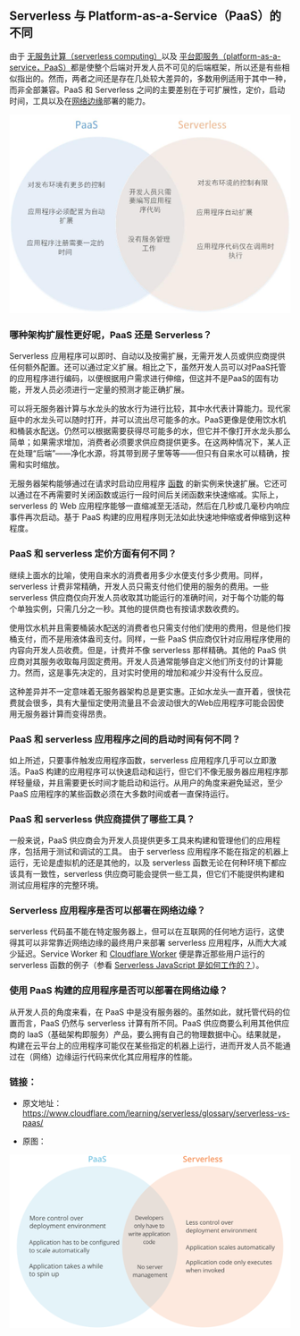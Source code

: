 ## Serverless 与 Platform-as-a-Service（PaaS）的不同

由于 [无服务计算（serverless computing）](https://www.cloudflare.com/learning/serverless/what-is-serverless/)以及 [平台即服务（platform-as-a-service，PaaS）](https://www.cloudflare.com/learning/serverless/glossary/platform-as-a-service-paas/)都是使整个后端对开发人员不可见的后端框架，所以还是有些相似指出的。然而，两者之间还是存在几处较大差异的，多数用例适用于其中一种，而非全部兼容。PaaS 和 Serverless 之间的主要差别在于可扩展性，定价，启动时间，工具以及在[网络边缘](https://www.cloudflare.com/learning/serverless/glossary/what-is-edge-computing/)部署的能力。

<img src='images/serverless_vs_paas.jpg' />

### 哪种架构扩展性更好呢，PaaS 还是 Serverless？

Serverless 应用程序可以即时、自动以及按需扩展，无需开发人员或供应商提供任何额外配置。还可以通过定义扩展。相比之下，虽然开发人员可以对PaaS托管的应用程序进行编码，以便根据用户需求进行伸缩，但这并不是PaaS的固有功能，开发人员必须进行一定量的预测才能正确扩展。

可以将无服务器计算与水龙头的放水行为进行比较，其中水代表计算能力。现代家庭中的水龙头可以随时打开，并可以流出尽可能多的水。PaaS更像是使用饮水机和桶装水配送。仍然可以根据需要获得尽可能多的水，但它并不像打开水龙头那么简单；如果需求增加，消费者必须要求供应商提供更多。在这两种情况下，某人正在处理“后端”——净化水源，将其带到房子里等等——但只有自来水可以精确，按需和实时缩放。

无服务器架构能够通过在请求时启动应用程序 [函数](https://www.cloudflare.com/learning/serverless/glossary/function-as-a-service-faas/) 的新实例来快速扩展。它还可以通过在不再需要时关闭函数或运行一段时间后关闭函数来快速缩减。实际上，serverless 的 Web 应用程序能够一直缩减至无活动，然后在几秒或几毫秒内响应事件再次启动。基于 PaaS 构建的应用程序则无法如此快速地伸缩或者伸缩到这种程度。

### PaaS 和 serverless 定价方面有何不同？

继续上面水的比喻，使用自来水的消费者用多少水便支付多少费用。同样，serverless 计费非常精确，开发人员只需支付他们使用的服务的费用。一些 serverless 供应商仅向开发人员收取其功能运行的准确时间，对于每个功能的每个单独实例，只需几分之一秒。其他的提供商也有按请求数收费的。

使用饮水机并且需要桶装水配送的消费者也只需支付他们使用的费用，但是他们按桶支付，而不是用液体盎司支付。同样，一些 PaaS 供应商仅针对应用程序使用的内容向开发人员收费。但是，计费并不像 serverless 那样精确。其他的 PaaS 供应商对其服务收取每月固定费用。开发人员通常能够自定义他们所支付的计算能力。然而，这是事先决定的，且对实时使用的增加和减少并没有什么反应。

这种差异并不一定意味着无服务器架构总是更实惠。正如水龙头一直开着，很快花费就会很多，具有大量恒定使用流量且不会波动很大的Web应用程序可能会因使用无服务器计算而变得昂贵。

### PaaS 和 serverless 应用程序之间的启动时间有何不同？

如上所述，只要事件触发应用程序函数，serverless 应用程序几乎可以立即激活。PaaS 构建的应用程序可以快速启动和运行，但它们不像无服务器应用程序那样轻量级，并且需要更长时间才能启动和运行。从用户的角度来避免延迟，至少 PaaS 应用程序的某些函数必须在大多数时间或者一直保持运行。

### PaaS 和 serverless 供应商提供了哪些工具？

一般来说，PaaS 供应商会为开发人员提供更多工具来构建和管理他们的应用程序，包括用于测试和调试的工具。 由于 serverless 应用程序不能在指定的机器上运行，无论是虚拟机的还是其他的，以及 serverless 函数无论在何种环境下都应该具有一致性，serverless 供应商可能会提供一些工具，但它们不能提供构建和测试应用程序的完整环境。

### Serverless 应用程序是否可以部署在网络边缘？

serverless 代码虽不能在特定服务器上，但可以在互联网的任何地方运行，这使得其可以非常靠近网络边缘的最终用户来部署 serverless 应用程序，从而大大减少延迟。Service Worker 和 [Cloudflare Worker](https://www.cloudflare.com/products/cloudflare-workers/) 便是靠近那些用户运行的 serverless 函数的例子（参看 [Serverless JavaScript 是如何工作的？](https://www.cloudflare.com/learning/serverless/serverless-javascript/)）。

### 使用 PaaS 构建的应用程序是否可以部署在网络边缘？

从开发人员的角度来看，在 PaaS 中是没有服务器的。虽然如此，就托管代码的位置而言，PaaS 仍然与 serverless 计算有所不同。PaaS 供应商要么利用其他供应商的 IaaS（基础架构即服务）产品，要么拥有自己的物理数据中心。结果就是，构建在云平台上的应用程序可能仅在某些指定的机器上运行，进而开发人员不能通过在（网络）边缘运行代码来优化其应用程序的性能。

### 链接：

- 原文地址：https://www.cloudflare.com/learning/serverless/glossary/serverless-vs-paas/

- 原图：

<img src='images/paas-serverless-comparison.svg' />

